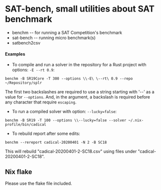 # SAT-bench, small utilities about SAT benchmark

- benchm  -- for running a SAT Competition's benchmark
- sat-bench -- running micro benchmark(s)
- satbench2csv

#### Examples

* To compile and run a solver in the repository for a Rust project with options: `-E --rt 0.9`:
```
benchm -B SR19Core -T 300 --options \\-E\ \--rt\ 0.9 --repo ~/Repository/splr
```

The first two backslashes are required to use a string starting with '--' as a value for `--options`.
And, in the argument, a backslash is required before any character that require `escaping`.

* To run a compiled solver with option: `--lucky=false`:
```
benchm -B SR19 -T 100 --options \\--lucky=false --solver ~/.nix-profile/bin/cadical
```

* To rebuild report after some edits:
```
benchm --rereport cadical-20200401 -N 2 -B SC18
```

This will rebuild "cadical-20200401-2-SC18.csv" using files under "cadical-20200401-2-SC18".


## Nix flake

Please use the flake file included.

